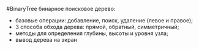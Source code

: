 #BinaryTree
бинарное поисковое дерево:
- базовые операции: добавление, поиск, удаление (левое и правое);
- 3 способа обхода дерева: прямой, обратный, симметричный;
- методы для определения глубины, высоты и уровня узла;
- вывод дерева на экран
